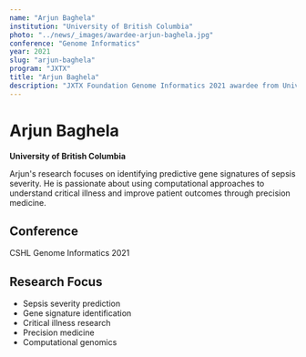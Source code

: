 ```yaml
---
name: "Arjun Baghela"
institution: "University of British Columbia"
photo: "../news/_images/awardee-arjun-baghela.jpg"
conference: "Genome Informatics"
year: 2021
slug: "arjun-baghela"
program: "JXTX"
title: "Arjun Baghela"
description: "JXTX Foundation Genome Informatics 2021 awardee from University of British Columbia"
---
```


# Arjun Baghela

**University of British Columbia**

Arjun's research focuses on identifying predictive gene signatures of sepsis severity. He is passionate about using computational approaches to understand critical illness and improve patient outcomes through precision medicine.

## Conference
CSHL Genome Informatics 2021

## Research Focus
- Sepsis severity prediction
- Gene signature identification
- Critical illness research
- Precision medicine
- Computational genomics